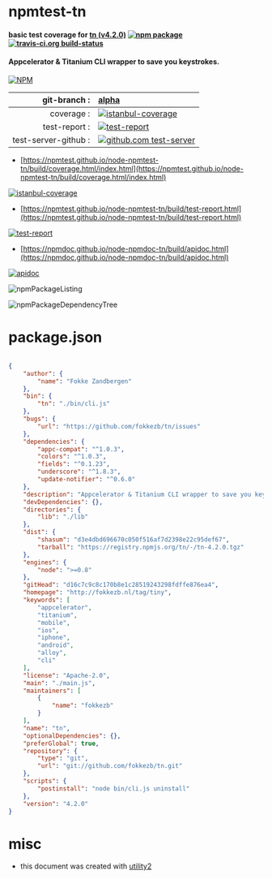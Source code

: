 # npmtest-tn

#### basic test coverage for  [tn (v4.2.0)](http://fokkezb.nl/tag/tiny)  [![npm package](https://img.shields.io/npm/v/npmtest-tn.svg?style=flat-square)](https://www.npmjs.org/package/npmtest-tn) [![travis-ci.org build-status](https://api.travis-ci.org/npmtest/node-npmtest-tn.svg)](https://travis-ci.org/npmtest/node-npmtest-tn)

#### Appcelerator & Titanium CLI wrapper to save you keystrokes.

[![NPM](https://nodei.co/npm/tn.png?downloads=true&downloadRank=true&stars=true)](https://www.npmjs.com/package/tn)

| git-branch : | [alpha](https://github.com/npmtest/node-npmtest-tn/tree/alpha)|
|--:|:--|
| coverage : | [![istanbul-coverage](https://npmtest.github.io/node-npmtest-tn/build/coverage.badge.svg)](https://npmtest.github.io/node-npmtest-tn/build/coverage.html/index.html)|
| test-report : | [![test-report](https://npmtest.github.io/node-npmtest-tn/build/test-report.badge.svg)](https://npmtest.github.io/node-npmtest-tn/build/test-report.html)|
| test-server-github : | [![github.com test-server](https://npmtest.github.io/node-npmtest-tn/GitHub-Mark-32px.png)](https://npmtest.github.io/node-npmtest-tn/build/app/index.html) | | build-artifacts : | [![build-artifacts](https://npmtest.github.io/node-npmtest-tn/glyphicons_144_folder_open.png)](https://github.com/npmtest/node-npmtest-tn/tree/gh-pages/build)|

- [https://npmtest.github.io/node-npmtest-tn/build/coverage.html/index.html](https://npmtest.github.io/node-npmtest-tn/build/coverage.html/index.html)

[![istanbul-coverage](https://npmtest.github.io/node-npmtest-tn/build/screenCapture.buildCi.browser.%252Ftmp%252Fbuild%252Fcoverage.lib.html.png)](https://npmtest.github.io/node-npmtest-tn/build/coverage.html/index.html)

- [https://npmtest.github.io/node-npmtest-tn/build/test-report.html](https://npmtest.github.io/node-npmtest-tn/build/test-report.html)

[![test-report](https://npmtest.github.io/node-npmtest-tn/build/screenCapture.buildCi.browser.%252Ftmp%252Fbuild%252Ftest-report.html.png)](https://npmtest.github.io/node-npmtest-tn/build/test-report.html)

- [https://npmdoc.github.io/node-npmdoc-tn/build/apidoc.html](https://npmdoc.github.io/node-npmdoc-tn/build/apidoc.html)

[![apidoc](https://npmdoc.github.io/node-npmdoc-tn/build/screenCapture.buildCi.browser.%252Ftmp%252Fbuild%252Fapidoc.html.png)](https://npmdoc.github.io/node-npmdoc-tn/build/apidoc.html)

![npmPackageListing](https://npmtest.github.io/node-npmtest-tn/build/screenCapture.npmPackageListing.svg)

![npmPackageDependencyTree](https://npmtest.github.io/node-npmtest-tn/build/screenCapture.npmPackageDependencyTree.svg)



# package.json

```json

{
    "author": {
        "name": "Fokke Zandbergen"
    },
    "bin": {
        "tn": "./bin/cli.js"
    },
    "bugs": {
        "url": "https://github.com/fokkezb/tn/issues"
    },
    "dependencies": {
        "appc-compat": "^1.0.3",
        "colors": "^1.0.3",
        "fields": "^0.1.23",
        "underscore": "^1.8.3",
        "update-notifier": "^0.6.0"
    },
    "description": "Appcelerator & Titanium CLI wrapper to save you keystrokes.",
    "devDependencies": {},
    "directories": {
        "lib": "./lib"
    },
    "dist": {
        "shasum": "d3e4dbd696670c050f516af7d2398e22c95def67",
        "tarball": "https://registry.npmjs.org/tn/-/tn-4.2.0.tgz"
    },
    "engines": {
        "node": ">=0.8"
    },
    "gitHead": "d16c7c9c8c170b8e1c28519243298fdffe876ea4",
    "homepage": "http://fokkezb.nl/tag/tiny",
    "keywords": [
        "appcelerator",
        "titanium",
        "mobile",
        "ios",
        "iphone",
        "android",
        "alloy",
        "cli"
    ],
    "license": "Apache-2.0",
    "main": "./main.js",
    "maintainers": [
        {
            "name": "fokkezb"
        }
    ],
    "name": "tn",
    "optionalDependencies": {},
    "preferGlobal": true,
    "repository": {
        "type": "git",
        "url": "git://github.com/fokkezb/tn.git"
    },
    "scripts": {
        "postinstall": "node bin/cli.js uninstall"
    },
    "version": "4.2.0"
}
```



# misc
- this document was created with [utility2](https://github.com/kaizhu256/node-utility2)
